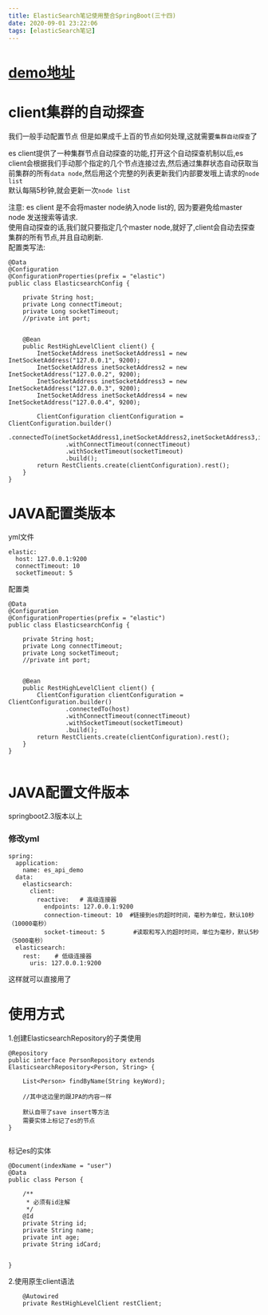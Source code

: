 ```yaml
---
title: ElasticSearch笔记使用整合SpringBoot(三十四)
date: 2020-09-01 23:22:06
tags: [elasticSearch笔记]
---
```


# [demo地址](https://github.com/AsummerCat/es_api_demo)

# client集群的自动探查

我们一般手动配置节点
但是如果成千上百的节点如何处理,这就需要`集群自动探查`了  

es client提供了一种集群节点自动探查的功能,打开这个自动探查机制以后,es client会根据我们手动那个指定的几个节点连接过去,然后通过集群状态自动获取当前集群的所有`data node`,然后用这个完整的列表更新我们内部要发哦上请求的`node list`   
默认每隔5秒钟,就会更新一次`node list`  

注意: es client 是不会将master node纳入node list的,
因为要避免给master node 发送搜索等请求.  
使用自动探查的话,我们就只要指定几个master node,就好了,client会自动去探查集群的所有节点,并且自动刷新.    
配置类写法:

<!--more-->



```
@Data
@Configuration
@ConfigurationProperties(prefix = "elastic")
public class ElasticsearchConfig {

	private String host;
	private Long connectTimeout;
	private Long socketTimeout;
	//private int port;


	@Bean
	public RestHighLevelClient client() {
		InetSocketAddress inetSocketAddress1 = new InetSocketAddress("127.0.0.1", 9200);
		InetSocketAddress inetSocketAddress2 = new InetSocketAddress("127.0.0.2", 9200);
		InetSocketAddress inetSocketAddress3 = new InetSocketAddress("127.0.0.3", 9200);
		InetSocketAddress inetSocketAddress4 = new InetSocketAddress("127.0.0.4", 9200);

		ClientConfiguration clientConfiguration = ClientConfiguration.builder()
				.connectedTo(inetSocketAddress1,inetSocketAddress2,inetSocketAddress3,inetSocketAddress4)
				.withConnectTimeout(connectTimeout)
				.withSocketTimeout(socketTimeout)
				.build();
		return RestClients.create(clientConfiguration).rest();
	}
}

```

# JAVA配置类版本
yml文件
```
elastic:
  host: 127.0.0.1:9200
  connectTimeout: 10
  socketTimeout: 5

```

配置类
```
@Data
@Configuration
@ConfigurationProperties(prefix = "elastic")
public class ElasticsearchConfig {

    private String host;
    private Long connectTimeout;
    private Long socketTimeout;
    //private int port;


    @Bean
    public RestHighLevelClient client() {
        ClientConfiguration clientConfiguration = ClientConfiguration.builder()
                .connectedTo(host)
                .withConnectTimeout(connectTimeout)
                .withSocketTimeout(socketTimeout)
                .build();
        return RestClients.create(clientConfiguration).rest();
    }
}


```



# JAVA配置文件版本
springboot2.3版本以上
### 修改yml
```
spring:
  application:
    name: es_api_demo
  data:
    elasticsearch:
      client:
        reactive:   # 高级连接器
          endpoints: 127.0.0.1:9200
          connection-timeout: 10  #链接到es的超时时间，毫秒为单位，默认10秒（10000毫秒）
          socket-timeout: 5        #读取和写入的超时时间，单位为毫秒，默认5秒（5000毫秒）
  elasticsearch:
    rest:    # 低级连接器
      uris: 127.0.0.1:9200

```
这样就可以直接用了

# 使用方式
1.创建ElasticsearchRepository的子类使用
```
@Repository
public interface PersonRepository extends ElasticsearchRepository<Person, String> {

	List<Person> findByName(String keyWord);
	
	//其中这边里的跟JPA的内容一样
	
	默认自带了save insert等方法
	需要实体上标记了es的节点
}


```
标记es的实体
```
@Document(indexName = "user")
@Data
public class Person {

    /**
     * 必须有id注解
     */
    @Id
    private String id;
    private String name;
    private int age;
    private String idCard;


}

```

2.使用原生client语法
```
	@Autowired
	private RestHighLevelClient restClient;

```